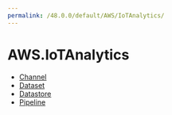 ```yaml
---
permalink: /48.0.0/default/AWS/IoTAnalytics/
---
```


# AWS.IoTAnalytics



* [Channel](Channel.md)
* [Dataset](Dataset.md)
* [Datastore](Datastore.md)
* [Pipeline](Pipeline.md)